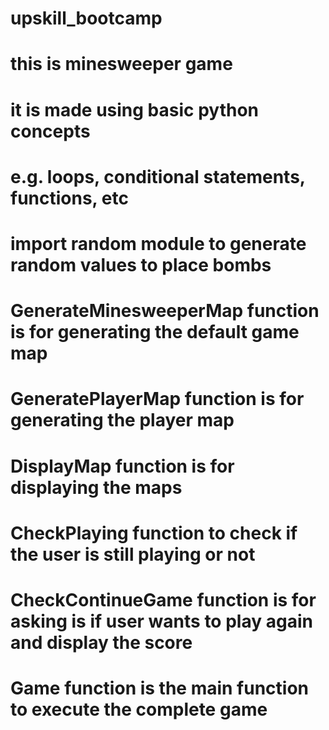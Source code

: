# upskill_bootcamp
# this is minesweeper game
# it is made using basic python concepts
# e.g. loops, conditional statements, functions, etc
# import random module to generate random values to place bombs
# GenerateMinesweeperMap function is for generating the default game map
# GeneratePlayerMap function is for generating the player map
# DisplayMap function is for displaying the maps 
# CheckPlaying function to check if the user is still playing or not
# CheckContinueGame function is for asking is if user wants to play again and display the score
# Game function is the main function to execute the complete game
